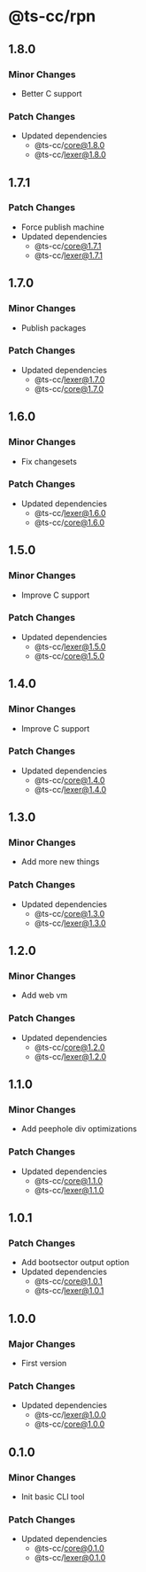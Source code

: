 # @ts-cc/rpn

## 1.8.0

### Minor Changes

- Better C support

### Patch Changes

- Updated dependencies
  - @ts-cc/core@1.8.0
  - @ts-cc/lexer@1.8.0

## 1.7.1

### Patch Changes

- Force publish machine
- Updated dependencies
  - @ts-cc/core@1.7.1
  - @ts-cc/lexer@1.7.1

## 1.7.0

### Minor Changes

- Publish packages

### Patch Changes

- Updated dependencies
  - @ts-cc/lexer@1.7.0
  - @ts-cc/core@1.7.0

## 1.6.0

### Minor Changes

- Fix changesets

### Patch Changes

- Updated dependencies
  - @ts-cc/lexer@1.6.0
  - @ts-cc/core@1.6.0

## 1.5.0

### Minor Changes

- Improve C support

### Patch Changes

- Updated dependencies
  - @ts-cc/lexer@1.5.0
  - @ts-cc/core@1.5.0

## 1.4.0

### Minor Changes

- Improve C support

### Patch Changes

- Updated dependencies
  - @ts-cc/core@1.4.0
  - @ts-cc/lexer@1.4.0

## 1.3.0

### Minor Changes

- Add more new things

### Patch Changes

- Updated dependencies
  - @ts-cc/core@1.3.0
  - @ts-cc/lexer@1.3.0

## 1.2.0

### Minor Changes

- Add web vm

### Patch Changes

- Updated dependencies
  - @ts-cc/core@1.2.0
  - @ts-cc/lexer@1.2.0

## 1.1.0

### Minor Changes

- Add peephole div optimizations

### Patch Changes

- Updated dependencies
  - @ts-cc/core@1.1.0
  - @ts-cc/lexer@1.1.0

## 1.0.1

### Patch Changes

- Add bootsector output option
- Updated dependencies
  - @ts-cc/core@1.0.1
  - @ts-cc/lexer@1.0.1

## 1.0.0

### Major Changes

- First version

### Patch Changes

- Updated dependencies
  - @ts-cc/lexer@1.0.0
  - @ts-cc/core@1.0.0

## 0.1.0

### Minor Changes

- Init basic CLI tool

### Patch Changes

- Updated dependencies
  - @ts-cc/core@0.1.0
  - @ts-cc/lexer@0.1.0
